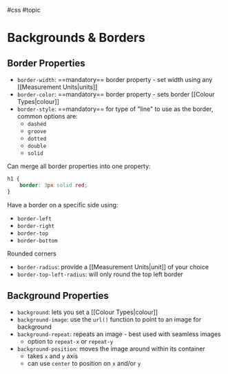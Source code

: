 #css #topic 

# Backgrounds & Borders
## Border Properties
- `border-width`: ==mandatory== border property - set width using any [[Measurement Units|units]]
- `border-color`: ==mandatory== border property - sets border [[Colour Types|colour]]
- `border-style`: ==mandatory== for type of "line" to use as the border, common options are:
	- `dashed`
	- `groove`
	- `dotted`
	- `double`
	- `solid`

Can merge all border properties into one property:
```css
h1 {
	border: 3px solid red;
}
```

Have a border on a specific side using:
- `border-left`
- `border-right`
- `border-top`
- `border-bottom`

Rounded corners
- `border-radius`: provide a [[Measurement Units|unit]] of your choice
- `border-top-left-radius`: will only round the top left border

## Background Properties
- `background`: lets you set a [[Colour Types|colour]]
- `background-image`: use the `url()` function to point to an image for background
- `background-repeat`: repeats an image - best used with seamless images
	- option to `repeat-x` or `repeat-y`
- `background-position`: moves the image around within its container
	- takes `x` and `y` axis
	- can use `center` to position on `x` and/or `y`